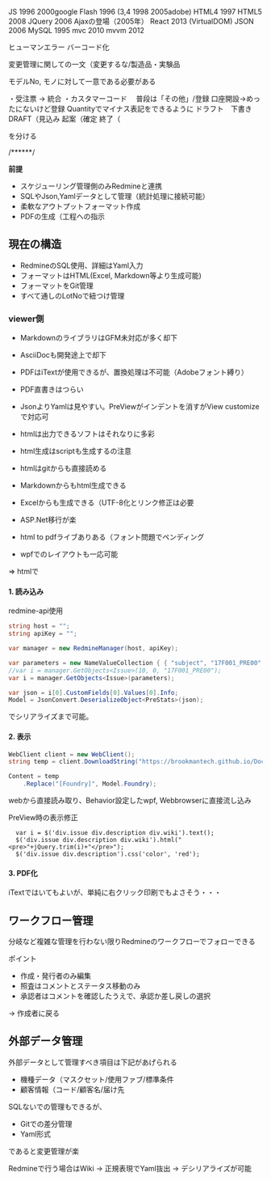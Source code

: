 JS 1996 2000google
Flash 1996 (3,4 1998 2005adobe)
HTML4 1997
HTML5 2008
JQuery 2006
Ajaxの登場（2005年）
React 2013 (VirtualDOM)
JSON 2006
MySQL 1995
mvc 2010
mvvm 2012

ヒューマンエラー
バーコード化

変更管理に関しての一文（変更するな/製造品・実験品

モデルNo, モノに対して一意である必要がある

・受注票 -> 統合
・カスタマーコード 
　普段は「その他」/登録
   口座開設->めったにないけど登録
Quantityでマイナス表記をできるように
ドラフト　下書き
DRAFT（見込み
起案（確定
終了（

を分ける


/******/



**前提**

- スケジューリング管理側のみRedmineと連携  
- SQLやJson,Yamlデータとして管理（統計処理に接続可能）  
- 柔軟なアウトプットフォーマット作成  
- PDFの生成（工程への指示

## 現在の構造

- RedmineのSQL使用、詳細はYaml入力  
- フォーマットはHTML(Excel, Markdown等より生成可能)  
- フォーマットをGit管理  
- すべて通しのLotNoで紐つけ管理

### viewer側

- MarkdownのライブラリはGFM未対応が多く却下
- AsciiDocも開発途上で却下
- PDFはiTextが使用できるが、置換処理は不可能（Adobeフォント縛り）
- PDF直書きはつらい

- JsonよりYamlは見やすい。PreViewがインデントを消すがView customizeで対応可

- htmlは出力できるソフトはそれなりに多彩
- html生成はscriptも生成するの注意
- htmlはgitからも直接読める
- Markdownからもhtml生成できる
- Excelからも生成できる（UTF-8化とリンク修正は必要
- ASP.Net移行が楽
- html to pdfライブありある（フォント問題でペンディング
- wpfでのレイアウトも一応可能

=> htmlで

#### 1. 読み込み

redmine-api使用

```C#
string host = "";
string apiKey = "";

var manager = new RedmineManager(host, apiKey);

var parameters = new NameValueCollection { { "subject", "17F001_PRE00" } };
//var i = manager.GetObjects<Issue>(10, 0, "17F001_PRE00");
var i = manager.GetObjects<Issue>(parameters);

var json = i[0].CustomFields[0].Values[0].Info;
Model = JsonConvert.DeserializeObject<PreStats>(json);
```

でシリアライズまで可能。

#### 2. 表示

```C#
WebClient client = new WebClient();
string temp = client.DownloadString("https://brookmantech.github.io/Documents/html/");

Content = temp
    .Replace("[Foundry]", Model.Foundry);
```

webから直接読み取り、Behavior設定したwpf, Webbrowserに直接流し込み

PreView時の表示修正

```
  var i = $('div.issue div.description div.wiki').text();
  $('div.issue div.description div.wiki').html("<pre>"+jQuery.trim(i)+"</pre>");
  $('div.issue div.description').css('color', 'red');
```

#### 3. PDF化

iTextではいてもよいが、単純に右クリック印刷でもよさそう・・・

## ワークフロー管理

分岐など複雑な管理を行わない限りRedmineのワークフローでフォローできる

ポイント

- 作成・発行者のみ編集
- 照査はコメントとステータス移動のみ
- 承認者はコメントを確認したうえで、承認か差し戻しの選択

-> 作成者に戻る

## 外部データ管理

外部データとして管理すべき項目は下記があげられる

- 機種データ（マスクセット/使用ファブ/標準条件
- 顧客情報（コード/顧客名/届け先

SQLないでの管理もできるが、

- Gitでの差分管理
- Yaml形式

であると変更管理が楽

Redmineで行う場合はWiki -> 正規表現でYaml抜出 -> デシリアライズが可能
